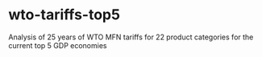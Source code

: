 # wto-tariffs-top5
Analysis of 25 years of WTO MFN tariffs for 22 product categories for the current top 5 GDP economies
